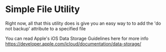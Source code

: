 Simple File Utility
========

Right now, all that this utility does is give you an easy way to to add the 'do not backup' attribute to a specified file

You can read Apple's iOS Data Storage Guidelines here for more info https://developer.apple.com/icloud/documentation/data-storage/

